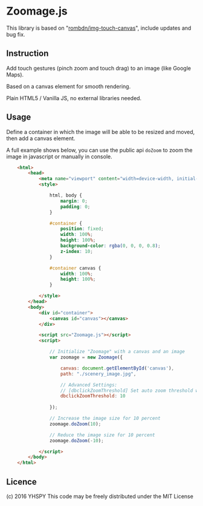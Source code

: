 Zoomage.js
================

This library is based on "[rombdn/img-touch-canvas](https://github.com/rombdn/img-touch-canvas)", include updates and bug fix.


Instruction
------------

Add touch gestures (pinch zoom and touch drag) to an image (like Google Maps).

Based on a canvas element for smooth rendering.

Plain HTML5 / Vanilla JS, no external libraries needed.


Usage
------------

Define a container in which the image will be able to be resized and moved, then add a canvas element.

A full example shows below, you can use the public api `doZoom` to zoom the image in javascript or manually in console.

```html
    <html>
        <head>
            <meta name="viewport" content="width=device-width, initial-scale=1" />
            <style>

                html, body {
                    margin: 0;
                    padding: 0;
                }

                #container {
                    position: fixed;
                    width: 100%;
                    height: 100%;
                    background-color: rgba(0, 0, 0, 0.8);  
                    z-index: 10;
                }

                #container canvas {
                    width: 100%;
                    height: 100%;
                } 

            </style>
        </head>
        <body>
            <div id="container">
                <canvas id="canvas"></canvas>
            </div>

            <script src="Zoomage.js"></script>
            <script>

                // Initialize "Zoomage" with a canvas and an image
                var zoomage = new Zoomage({

                    canvas: document.getElementById('canvas'),
                    path: "./scenery_image.jpg",

                    // Advanced Settings:
                    // [dbclickZoomThreshold] Set auto zoom threshold when double click on the image
                    dbclickZoomThreshold: 10
                    
                });

                // Increase the image size for 10 percent
                zoomage.doZoom(10);

                // Reduce the image size for 10 percent
                zoomage.doZoom(-10);

            </script>
        </body>
    </html>
```

Licence
------------
(c) 2016 YHSPY
This code may be freely distributed under the MIT License